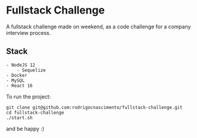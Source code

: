 # Fullstack Challenge

A fullstack challenge made on weekend, as a code challenge for a company interview process.

## Stack
    - NodeJS 12
        - Sequelize
    - Docker
    - MySQL
    - React 16

To run the project:
```
git clone git@github.com:rodrigocnascimento/fullstack-challenge.git 
cd fullstack-challenge
./start.sh
```

and be happy :)
